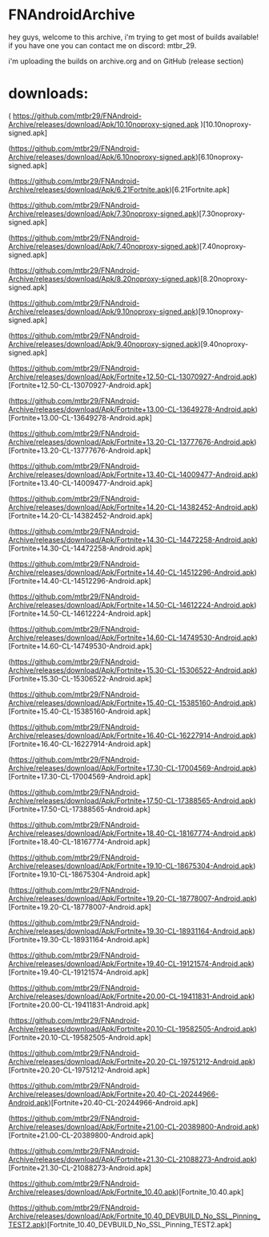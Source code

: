 # FNAndroidArchive

hey guys, welcome to this archive, i'm trying to get most of builds available! if you have one you can contact me on discord: mtbr_29. 

i'm uploading the builds on archive.org and on GitHub (release section)

# downloads:



( https://github.com/mtbr29/FNAndroid-Archive/releases/download/Apk/10.10noproxy-signed.apk )[10.10noproxy-signed.apk]

(https://github.com/mtbr29/FNAndroid-Archive/releases/download/Apk/6.10noproxy-signed.apk)[6.10noproxy-signed.apk]

(https://github.com/mtbr29/FNAndroid-Archive/releases/download/Apk/6.21Fortnite.apk)[6.21Fortnite.apk]

(https://github.com/mtbr29/FNAndroid-Archive/releases/download/Apk/7.30noproxy-signed.apk)[7.30noproxy-signed.apk]

(https://github.com/mtbr29/FNAndroid-Archive/releases/download/Apk/7.40noproxy-signed.apk)[7.40noproxy-signed.apk]

(https://github.com/mtbr29/FNAndroid-Archive/releases/download/Apk/8.20noproxy-signed.apk)[8.20noproxy-signed.apk]

(https://github.com/mtbr29/FNAndroid-Archive/releases/download/Apk/9.10noproxy-signed.apk)[9.10noproxy-signed.apk]

(https://github.com/mtbr29/FNAndroid-Archive/releases/download/Apk/9.40noproxy-signed.apk)[9.40noproxy-signed.apk]

(https://github.com/mtbr29/FNAndroid-Archive/releases/download/Apk/Fortnite+12.50-CL-13070927-Android.apk)[Fortnite+12.50-CL-13070927-Android.apk]

(https://github.com/mtbr29/FNAndroid-Archive/releases/download/Apk/Fortnite+13.00-CL-13649278-Android.apk)[Fortnite+13.00-CL-13649278-Android.apk]

(https://github.com/mtbr29/FNAndroid-Archive/releases/download/Apk/Fortnite+13.20-CL-13777676-Android.apk)[Fortnite+13.20-CL-13777676-Android.apk]

(https://github.com/mtbr29/FNAndroid-Archive/releases/download/Apk/Fortnite+13.40-CL-14009477-Android.apk)[Fortnite+13.40-CL-14009477-Android.apk]

(https://github.com/mtbr29/FNAndroid-Archive/releases/download/Apk/Fortnite+14.20-CL-14382452-Android.apk)[Fortnite+14.20-CL-14382452-Android.apk]

(https://github.com/mtbr29/FNAndroid-Archive/releases/download/Apk/Fortnite+14.30-CL-14472258-Android.apk)[Fortnite+14.30-CL-14472258-Android.apk]

(https://github.com/mtbr29/FNAndroid-Archive/releases/download/Apk/Fortnite+14.40-CL-14512296-Android.apk)[Fortnite+14.40-CL-14512296-Android.apk]

(https://github.com/mtbr29/FNAndroid-Archive/releases/download/Apk/Fortnite+14.50-CL-14612224-Android.apk)[Fortnite+14.50-CL-14612224-Android.apk]

(https://github.com/mtbr29/FNAndroid-Archive/releases/download/Apk/Fortnite+14.60-CL-14749530-Android.apk)[Fortnite+14.60-CL-14749530-Android.apk]

(https://github.com/mtbr29/FNAndroid-Archive/releases/download/Apk/Fortnite+15.30-CL-15306522-Android.apk)[Fortnite+15.30-CL-15306522-Android.apk]

(https://github.com/mtbr29/FNAndroid-Archive/releases/download/Apk/Fortnite+15.40-CL-15385160-Android.apk)[Fortnite+15.40-CL-15385160-Android.apk]

(https://github.com/mtbr29/FNAndroid-Archive/releases/download/Apk/Fortnite+16.40-CL-16227914-Android.apk)[Fortnite+16.40-CL-16227914-Android.apk]

(https://github.com/mtbr29/FNAndroid-Archive/releases/download/Apk/Fortnite+17.30-CL-17004569-Android.apk)[Fortnite+17.30-CL-17004569-Android.apk]

(https://github.com/mtbr29/FNAndroid-Archive/releases/download/Apk/Fortnite+17.50-CL-17388565-Android.apk)[Fortnite+17.50-CL-17388565-Android.apk]

(https://github.com/mtbr29/FNAndroid-Archive/releases/download/Apk/Fortnite+18.40-CL-18167774-Android.apk)[Fortnite+18.40-CL-18167774-Android.apk]

(https://github.com/mtbr29/FNAndroid-Archive/releases/download/Apk/Fortnite+19.10-CL-18675304-Android.apk)[Fortnite+19.10-CL-18675304-Android.apk]

(https://github.com/mtbr29/FNAndroid-Archive/releases/download/Apk/Fortnite+19.20-CL-18778007-Android.apk)[Fortnite+19.20-CL-18778007-Android.apk]

(https://github.com/mtbr29/FNAndroid-Archive/releases/download/Apk/Fortnite+19.30-CL-18931164-Android.apk)[Fortnite+19.30-CL-18931164-Android.apk]

(https://github.com/mtbr29/FNAndroid-Archive/releases/download/Apk/Fortnite+19.40-CL-19121574-Android.apk)[Fortnite+19.40-CL-19121574-Android.apk]

(https://github.com/mtbr29/FNAndroid-Archive/releases/download/Apk/Fortnite+20.00-CL-19411831-Android.apk)[Fortnite+20.00-CL-19411831-Android.apk]

(https://github.com/mtbr29/FNAndroid-Archive/releases/download/Apk/Fortnite+20.10-CL-19582505-Android.apk)[Fortnite+20.10-CL-19582505-Android.apk]

(https://github.com/mtbr29/FNAndroid-Archive/releases/download/Apk/Fortnite+20.20-CL-19751212-Android.apk)[Fortnite+20.20-CL-19751212-Android.apk]

(https://github.com/mtbr29/FNAndroid-Archive/releases/download/Apk/Fortnite+20.40-CL-20244966-Android.apk)[Fortnite+20.40-CL-20244966-Android.apk]

(https://github.com/mtbr29/FNAndroid-Archive/releases/download/Apk/Fortnite+21.00-CL-20389800-Android.apk)[Fortnite+21.00-CL-20389800-Android.apk]

(https://github.com/mtbr29/FNAndroid-Archive/releases/download/Apk/Fortnite+21.30-CL-21088273-Android.apk)[Fortnite+21.30-CL-21088273-Android.apk]

(https://github.com/mtbr29/FNAndroid-Archive/releases/download/Apk/Fortnite_10.40.apk)[Fortnite_10.40.apk]

(https://github.com/mtbr29/FNAndroid-Archive/releases/download/Apk/Fortnite_10.40_DEVBUILD_No_SSL_Pinning_TEST2.apk)[Fortnite_10.40_DEVBUILD_No_SSL_Pinning_TEST2.apk]
